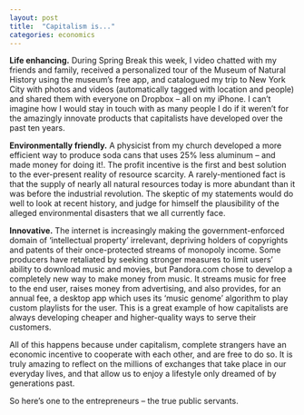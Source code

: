 ```yaml
---
layout: post
title:  "Capitalism is..."
categories: economics
---
```


**Life enhancing.** During Spring Break this week, I video chatted with my friends and family, received a personalized tour of the Museum of Natural History using the museum’s free app, and catalogued my trip to New York City with photos and videos (automatically tagged with location and people) and shared them with everyone on Dropbox – all on my iPhone. I can’t imagine how I would stay in touch with as many people I do if it weren’t for the amazingly innovate products that capitalists have developed over the past ten years.

**Environmentally friendly.** A physicist from my church developed a more efficient way to produce soda cans that uses 25% less aluminum – and made money for doing it!. The profit incentive is the first and best solution to the ever-present reality of resource scarcity. A rarely-mentioned fact is that the supply of nearly all natural resources today is more abundant than it was before the industrial revolution. The skeptic of my statements would do well to look at recent history, and judge for himself the plausibility of the alleged environmental disasters that we all currently face.

**Innovative.** The internet is increasingly making the government-enforced domain of ‘intellectual property’ irrelevant, depriving holders of copyrights and patents of their once-protected streams of monopoly income. Some producers have retaliated by seeking stronger measures to limit users’ ability to download music and movies, but Pandora.com chose to develop a completely new way to make money from music. It streams music for free to the end user, raises money from advertising, and also provides, for an annual fee, a desktop app which uses its ‘music genome’ algorithm to play custom playlists for the user. This is a great example of how capitalists are always developing cheaper and higher-quality ways to serve their customers.

All of this happens because under capitalism, complete strangers have an economic incentive to cooperate with each other, and are free to do so. It is truly amazing to reflect on the millions of exchanges that take place in our everyday lives, and that allow us to enjoy a lifestyle only dreamed of by generations past.

So here’s one to the entrepreneurs – the true public servants.